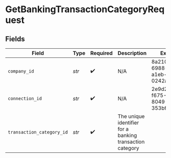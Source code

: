 # GetBankingTransactionCategoryRequest


## Fields

| Field                                                    | Type                                                     | Required                                                 | Description                                              | Example                                                  |
| -------------------------------------------------------- | -------------------------------------------------------- | -------------------------------------------------------- | -------------------------------------------------------- | -------------------------------------------------------- |
| `company_id`                                             | *str*                                                    | :heavy_check_mark:                                       | N/A                                                      | 8a210b68-6988-11ed-a1eb-0242ac120002                     |
| `connection_id`                                          | *str*                                                    | :heavy_check_mark:                                       | N/A                                                      | 2e9d2c44-f675-40ba-8049-353bfcb5e171                     |
| `transaction_category_id`                                | *str*                                                    | :heavy_check_mark:                                       | The unique identifier for a banking transaction category |                                                          |